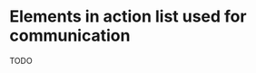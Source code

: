 Elements in action list used for communication
==============================================

TODO
